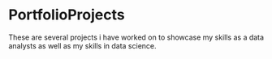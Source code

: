 # PortfolioProjects
These are several projects i have worked on to showcase my skills as a data analysts as well as my skills in data science.


